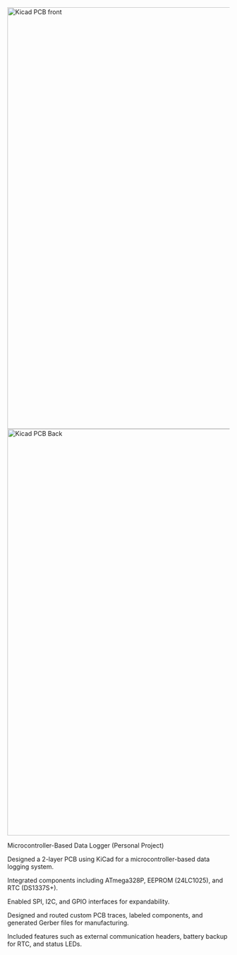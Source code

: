 <img width="955" alt="Kicad PCB front" src="https://github.com/user-attachments/assets/071b9694-05e2-4c0c-a2d8-3ba1d9b1e82f" />
<img width="921" alt="Kicad PCB Back" src="https://github.com/user-attachments/assets/529e8e92-9df9-4747-b83d-f633f98bfb01" />



Microcontroller-Based Data Logger (Personal Project)

Designed a 2-layer PCB using KiCad for a microcontroller-based data logging system.

Integrated components including ATmega328P, EEPROM (24LC1025), and RTC (DS1337S+).

Enabled SPI, I2C, and GPIO interfaces for expandability.

Designed and routed custom PCB traces, labeled components, and generated Gerber files for manufacturing.

Included features such as external communication headers, battery backup for RTC, and status LEDs.
